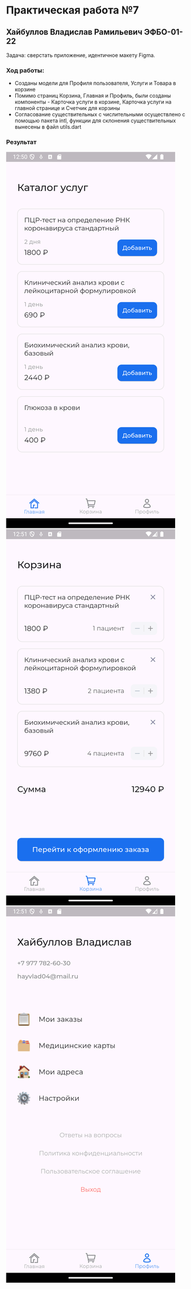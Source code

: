 # Практическая работа №7

## Хайбуллов Владислав Рамильевич ЭФБО-01-22

Задача: сверстать приложение, идентичное макету Figma.

### Ход работы:
* Созданы модели для Профиля пользователя, Услуги и Товара в корзине
* Помимо страниц Корзина, Главная и Профиль, были созданы компоненты - Карточка услуги в корзине, Карточка услуги на главной странице и Счетчик для корзины
* Согласование существительных с числительными осуществлено с помощью пакета intl, функции для склонения существительных вынесены в файл utils.dart

### Результат

![img.png](img.png)
![img_1.png](img_1.png)
![img_2.png](img_2.png)


